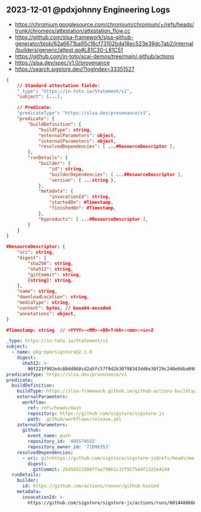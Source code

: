 ## 2023-12-01 @pdxjohnny Engineering Logs

- https://chromium.googlesource.com/chromium/chromium/+/refs/heads/trunk/chromeos/attestation/attestation_flow.cc
- https://github.com/slsa-framework/slsa-github-generator/blob/62a6671ba95c18cf73102bda18ec523e39dc7ab2/internal/builders/generic/attest.go#L81C30-L81C51
- https://github.com/in-toto/scai-demos/tree/main/.github/actions
- https://slsa.dev/spec/v1.0/provenance
- https://search.sigstore.dev/?logIndex=33351527

```json
{
    // Standard attestation fields:
    "_type": "https://in-toto.io/Statement/v1",
    "subject": [...],

    // Predicate:
    "predicateType": "https://slsa.dev/provenance/v1",
    "predicate": {
        "buildDefinition": {
            "buildType": string,
            "externalParameters": object,
            "internalParameters": object,
            "resolvedDependencies": [ ...#ResourceDescriptor ],
        },
        "runDetails": {
            "builder": {
                "id": string,
                "builderDependencies": [ ...#ResourceDescriptor ],
                "version": { ...string },
            },
            "metadata": {
                "invocationId": string,
                "startedOn": #Timestamp,
                "finishedOn": #Timestamp,
            },
            "byproducts": [ ...#ResourceDescriptor ],
        }
    }
}

#ResourceDescriptor: {
    "uri": string,
    "digest": {
        "sha256": string,
        "sha512": string,
        "gitCommit": string,
        [string]: string,
    },
    "name": string,
    "downloadLocation": string,
    "mediaType": string,
    "content": bytes, // base64-encoded
    "annotations": object,
}

#Timestamp: string  // <YYYY>-<MM>-<DD>T<hh>:<mm>:<ss>Z
```


```yaml
_type: https://in-toto.io/Statement/v1
subject:
  - name: pkg:npm/sigstore@2.1.0
    digest:
      sha512: >-
        90f223f992e4c88dd068cd2a5fc57f9d2b30798343dd6e38f29c240e04ba090ef831f84490847c4e82b9232c78e8a258463b1e55c0f7469f730265008fa6633f
predicateType: https://slsa.dev/provenance/v1
predicate:
  buildDefinition:
    buildType: https://slsa-framework.github.io/github-actions-buildtypes/workflow/v1
    externalParameters:
      workflow:
        ref: refs/heads/main
        repository: https://github.com/sigstore/sigstore-js
        path: .github/workflows/release.yml
    internalParameters:
      github:
        event_name: push
        repository_id: '495574555'
        repository_owner_id: '71096353'
    resolvedDependencies:
      - uri: git+https://github.com/sigstore/sigstore-js@refs/heads/main
        digest:
          gitCommit: 26d16513386ffaa790b1c32f927544f1322e4194
  runDetails:
    builder:
      id: https://github.com/actions/runner/github-hosted
    metadata:
      invocationId: >-
        https://github.com/sigstore/sigstore-js/actions/runs/6014488666/attempts/1
```
